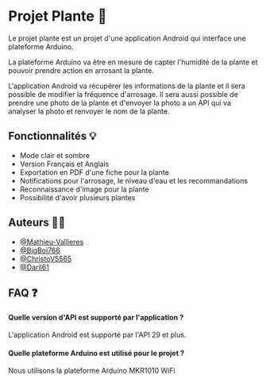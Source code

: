 
# Projet Plante 🌱

Le projet plante est un projet d'une application Android qui interface une plateforme Arduino. 

La plateforme Arduino va être en mesure de capter l'humidité de la plante et pouvoir prendre action en arrosant la plante. 

L'application Android va récupérer les informations de la plante et il sera possible de modifier la fréquence d'arrosage. Il sera aussi possible de prendre une photo de la plante et d'envoyer la photo a un API qui va analyser la photo et renvoyer le nom de la plante. 


## Fonctionnalités 💡

- Mode clair et sombre
- Version Français et Anglais
- Exportation en PDF d'une fiche pour la plante
- Notifications pour l'arrosage, le niveau d'eau et les recommandations
- Reconnaissance d'image pour la plante
- Possibilité d'avoir plusieurs plantes



## Auteurs 🤵‍♂️

- [@Mathieu-Vallieres](https://github.com/Mathieu-Vallieres)
- [@BigBoi766](https://github.com/BigBoi766)
- [@ChristoV5565](https://github.com/ChristoV5565)
- [@Daril61](https://github.com/Daril61)


## FAQ ❓

#### Quelle version d'API est supporté par l'application ?

L'application Android est supporté par l'API 29 et plus.

#### Quelle plateforme Arduino est utilisé pour le projet ?

Nous utilisons la plateforme Arduino MKR1010 WiFi

